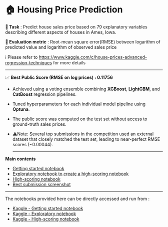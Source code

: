 # 🏠 Housing Price Prediction 

**📝 Task** : Predict house sales price based on 79 explanatory variables describing different aspects of houses in Ames, Iowa.

**📏 Evaluation metric** : Root-mean square error(RMSE) between logarithm of predicted value and logarithm of observed sales price

ℹ️ Please refer to https://www.kaggle.com/c/house-prices-advanced-regression-techniques for more details

-------------------------------------------------------------------------------------------------------

📈 **Best Public Score (RMSE on log prices) : 0.11756**
- Achieved using a voting ensemble combining **XGBoost**, **LightGBM**, and **CatBoost** regression pipelines.
- Tuned hyperparameters for each individual model pipeline using **Optuna**.
- The public score was computed on the test set without access to ground-truth sales prices.
- ⚠️Note: Several top submissions in the competition used an external dataset that closely matched the test set, leading to near-perfect RMSE scores (~0.00044).

  -------------------------------------------------------------------------------------------------------

**Main contents**
- [Getting started notebook](https://github.com/abhivij/housing_price_prediction/blob/main/housing-price-prediction.ipynb)
- [Exploratory notebook to create a high-scoring notebook](https://github.com/abhivij/housing_price_prediction/blob/main/housing-price-prediction-part-2-exploratory.ipynb)
- [High-scoring notebook](https://github.com/abhivij/housing_price_prediction/blob/main/housing-price-prediction-part-2.ipynb)
- [Best submission screenshot](https://github.com/abhivij/housing_price_prediction/blob/main/Submission_result.png)

-------------------------------------------------------------------------------------------------------

The notebooks provided here can be directly accessed and run from :
- [Kaggle - Getting started notebook](https://www.kaggle.com/code/abhivij/housing-price-prediction)
- [Kaggle - Exploratory notebook](https://www.kaggle.com/code/abhivij/housing-price-prediction-part-2-exploratory)
- [Kaggle - High-scoring notebook](https://www.kaggle.com/code/abhivij/housing-price-prediction-part-2)





